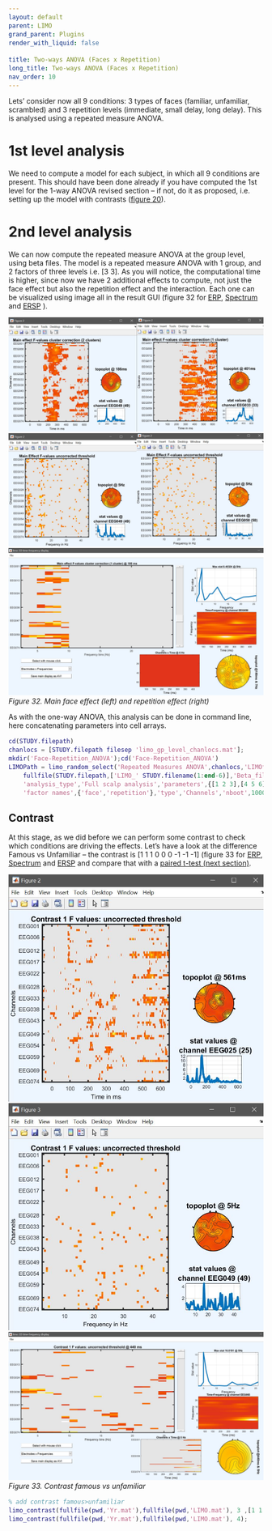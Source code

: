 ```yaml
---
layout: default
parent: LIMO
grand_parent: Plugins
render_with_liquid: false

title: Two-ways ANOVA (Faces x Repetition)
long_title: Two-ways ANOVA (Faces x Repetition)
nav_order: 10
---
```

Lets’ consider now all 9 conditions: 3 types of faces (familiar, unfamiliar, scrambled) and 3 repetition levels (immediate, small delay, long delay). This is analysed using a repeated measure ANOVA.   

# 1st level analysis

We need to compute a model for each subject, in which all 9 conditions are present. This should have been done already if you have computed the 1st level for the 1-way ANOVA revised section – if not, do it as proposed, i.e. setting up the model with contrasts ([figure 20](https://raw.githubusercontent.com/LIMO-EEG-Toolbox/limo_meeg/master/resources/images/20.jpg)).  

# 2nd level analysis 

We can now compute the repeated measure ANOVA at the group level, using beta files. The model is a repeated measure ANOVA with 1 group, and 2 factors of three levels i.e. [3 3]. As you will notice, the computational time is higher, since now we have 2 additional effects to compute, not just the face effect but also the repetition effect and the interaction. Each one can be visualized using image all in the result GUI (figure 32 for [ERP](https://raw.githubusercontent.com/LIMO-EEG-Toolbox/limo_meeg/master/resources/images/32a.jpg), [Spectrum](https://raw.githubusercontent.com/LIMO-EEG-Toolbox/limo_meeg/master/resources/images/32b.jpg) and [ERSP](https://raw.githubusercontent.com/LIMO-EEG-Toolbox/limo_meeg/master/resources/images/32c.jpg)  ). 

![Figure 32a. 2*2 ANOVA ERP](https://raw.githubusercontent.com/LIMO-EEG-Toolbox/limo_meeg/master/resources/images/32a.jpg)  
![Figure 32b. 2*2 ANOVASpectrum](https://raw.githubusercontent.com/LIMO-EEG-Toolbox/limo_meeg/master/resources/images/32b.jpg)  
![Figure 32c. 2*2 ANOVA ERSP](https://raw.githubusercontent.com/LIMO-EEG-Toolbox/limo_meeg/master/resources/images/32c.jpg)  
_Figure 32. Main face effect (left) and repetition effect (right)_  

As with the one-way ANOVA, this analysis can be done in command line, here concatenating parameters into cell arrays.  
```matlab
cd(STUDY.filepath)
chanlocs = [STUDY.filepath filesep 'limo_gp_level_chanlocs.mat'];
mkdir('Face-Repetition_ANOVA');cd('Face-Repetition_ANOVA')
LIMOPath = limo_random_select('Repeated Measures ANOVA',chanlocs,'LIMOfiles',...
    fullfile(STUDY.filepath,['LIMO_' STUDY.filename(1:end-6)],'Beta_files_FaceRepAll_GLM_Channels_Time_WLS.txt'),...
    'analysis_type','Full scalp analysis','parameters',{[1 2 3],[4 5 6],[7 8 9]},...
    'factor names',{'face','repetition'},'type','Channels','nboot',1000,'tfce',0,'skip design check','yes');
```
## Contrast

At this stage, as we did before we can perform some contrast to check which conditions are driving the effects. Let’s have a look at the difference Famous vs Unfamiliar – the contrast is [1 1 1 0 0 0 -1 -1 -1] (figure 33 for [ERP](https://raw.githubusercontent.com/LIMO-EEG-Toolbox/limo_meeg/master/resources/images/33a.jpg), [Spectrum](https://raw.githubusercontent.com/LIMO-EEG-Toolbox/limo_meeg/master/resources/images/33b.jpg) and [ERSP](https://raw.githubusercontent.com/LIMO-EEG-Toolbox/limo_meeg/master/resources/images/33c.jpg) and compare that with a [paired t-test (next section)](https://raw.githubusercontent.com/LIMO-EEG-Toolbox/limo_meeg/wiki/8.-Paired-t-test-(Famous-vs-Unfamiliar)).  

![Figure 33a. Con ANOVA ERP](https://raw.githubusercontent.com/LIMO-EEG-Toolbox/limo_meeg/master/resources/images/33a.jpg)  
![Figure 33b. Con ANOVASpectrum](https://raw.githubusercontent.com/LIMO-EEG-Toolbox/limo_meeg/master/resources/images/33b.jpg)  
![Figure 33c. Con ANOVA ERSP](https://raw.githubusercontent.com/LIMO-EEG-Toolbox/limo_meeg/master/resources/images/33c.jpg)  
_Figure 33. Contrast famous vs unfamiliar_  

```matlab
% add contrast famous>unfamiliar
limo_contrast(fullfile(pwd,'Yr.mat'),fullfile(pwd,'LIMO.mat'), 3 ,[1 1 1 0 0 0 -1 -1 -1]); % compute a new contrast
limo_contrast(fullfile(pwd,'Yr.mat'),fullfile(pwd,'LIMO.mat'), 4);                         % do the bootstrap - although here there is no effect anyway
```
